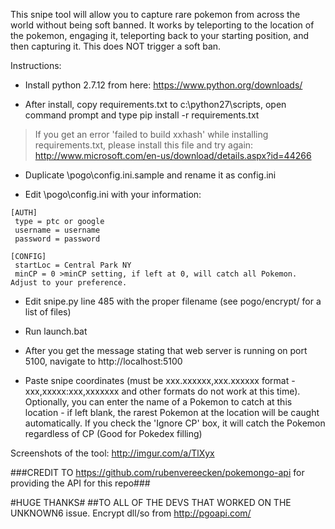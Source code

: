 
This snipe tool will allow you to capture rare pokemon from across the world without being soft banned. It works by teleporting to the location of the pokemon, engaging it, teleporting back to your starting position, and then capturing it. This does NOT trigger a soft ban.

Instructions:

- Install python 2.7.12 from here: https://www.python.org/downloads/

- After install, copy requirements.txt to c:\python27\scripts, open command prompt and type pip install -r requirements.txt

>If you get an error 'failed to build xxhash' while installing requirements.txt, please install this file and try again: http://www.microsoft.com/en-us/download/details.aspx?id=44266

- Duplicate \pogo\config.ini.sample and rename it as config.ini

- Edit \pogo\config.ini with your information:
```
[AUTH]
 type = ptc or google
 username = username
 password = password

[CONFIG]
 startLoc = Central Park NY
 minCP = 0 >minCP setting, if left at 0, will catch all Pokemon. Adjust to your preference.
```
- Edit snipe.py line 485 with the proper filename (see pogo/encrypt/ for a list of files)

- Run launch.bat

- After you get the message stating that web server is running on port 5100, navigate to http://localhost:5100

- Paste snipe coordinates (must be xxx.xxxxxx,xxx.xxxxxx format - xxx,xxxxx:xxx,xxxxxxx and other formats do not work at this time). Optionally, you can enter the name of a Pokemon to catch at this location - if left blank, the rarest Pokemon at the location will be caught automatically. If you check the 'Ignore CP' box, it will catch the Pokemon regardless of CP (Good for Pokedex filling)


Screenshots of the tool: http://imgur.com/a/TlXyx

###CREDIT TO https://github.com/rubenvereecken/pokemongo-api for providing the API for this repo###

#HUGE THANKS# ##TO ALL OF THE DEVS THAT WORKED ON THE UNKNOWN6 issue. Encrypt dll/so from http://pgoapi.com/

